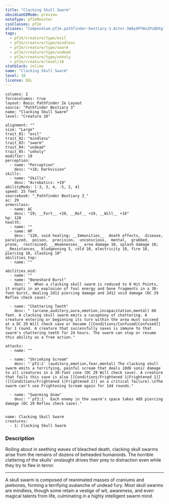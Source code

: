 ```yaml
---
title: "Clacking Skull Swarm"
obsidianUIMode: preview
noteType: pf2eMonster
cssClasses: pf2e
aliases: "Compendium.pf2e.pathfinder-bestiary-3.Actor.5WAy9PYWu1PuQKXg" 
tags:
  - pf2e/creature/type/evil
  - pf2e/creature/type/mindless
  - pf2e/creature/type/swarm
  - pf2e/creature/type/undead
  - pf2e/creature/type/unholy
  - pf2e/creature/level/10
statblock: inline
name: "Clacking Skull Swarm"
level: 10
license: OGL
---
```


```statblock
columns: 2
forcecolumns: true
layout: Basic Pathfinder 2e Layout
source: "Pathfinder Bestiary 3"
name: "Clacking Skull Swarm"
level: "Creature 10"

alignment: ""
size: "Large"
trait_01: "evil"
trait_02: "mindless"
trait_03: "swarm"
trait_04: "undead"
trait_05: "unholy"
modifier: 18
perception:
  - name: "Perception"
    desc: "+18; Darkvision"
skills:
  - name: "Skills"
    desc: "Acrobatics: +19"
abilityMods: [-3, 3, 4, -5, 2, 4]
speed: 25 feet
sourcebook: "_Pathfinder Bestiary 3_"
ac: 29
armorclass:
  - name: AC
    desc: "29; __Fort__ +20, __Ref__ +19, __Will__ +16"
hp: 120
health:
  - name: ""
  - name: HP
    desc: "120, void healing; __Immunities__  death effects,  disease,  paralyzed,  poison,  precision,  unconscious,  mental,  grabbed,  prone,  restrained; __Weaknesses__ area damage 10, splash damage 10; __Resistances__ bludgeoning 5, cold 10, electricity 10, fire 10, piercing 10, slashing 10"
abilities_top:
  - name: ""

abilities_mid:
  - name: ""
  - name: "Boneshard Burst"
    desc: "  When a clacking skull swarm is reduced to 0 Hit Points, it erupts in an explosion of foul energy and bone fragments in a 30-foot burst, dealing 2d12 piercing damage and 2d12 void damage (DC 29 Reflex check save)."

  - name: "Chattering Teeth"
    desc: " (arcane,auditory,aura,emotion,incapacitation,mental) 60 feet. A clacking skull swarm emits a cacophony of chattering. A creature entering or beginning its turn within the area must succeed at a DC 29 Will check save or become [[Conditions/Confused|Confused]] for 1 round. A creature that successfully saves is immune to that swarm's chattering teeth for 24 hours. The swarm can stop or resume this ability as a free action."

attacks:
  - name: ""

  - name: "Shrieking Scream"
    desc: "`pf2:2` (auditory,emotion,fear,mental) The clacking skull swarm emits a terrifying, painful scream that deals 10d6 sonic damage to all creatures in a 30-foot cone (DC 29 Will check save). A creature that fails this save is also [[Conditions/Frightened 1|Frightened 1]] ([[Conditions/Frightened 1|Frightened 2]] on a critical failure).\nThe swarm can't use Frightening Scream again for 1d4 rounds."

  - name: "Swarming Gnaw"
    desc: "`pf2:1`  Each enemy in the swarm's space takes 4d8 piercing damage (DC 29 Reflex check save)."
 
```

```encounter-table
name: Clacking Skull Swarm
creatures:
  - 1: Clacking Skull Swarm
```


### Description
Roiling about in seething waves of bleached death, clacking skull swarms arise from the remains of dozens of beheaded humanoids. The horrible clattering of the skulls' onslaught drives their prey to distraction even while they try to flee in terror.

* * *

A skull swarm is composed of reanimated masses of craniums and jawbones, forming a terrifying avalanche of undead fury. Most skull swarms are mindless, though some retain a vestige of wit, awareness, and even magical talents from life, culminating in a highly intelligent swarm mind.
